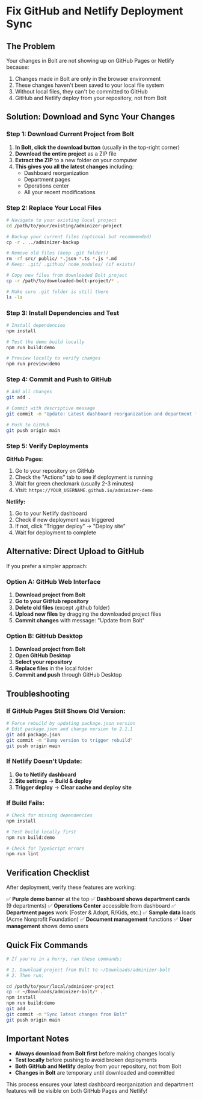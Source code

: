 # Fix GitHub and Netlify Deployment Sync

## The Problem
Your changes in Bolt are not showing up on GitHub Pages or Netlify because:
1. Changes made in Bolt are only in the browser environment
2. These changes haven't been saved to your local file system
3. Without local files, they can't be committed to GitHub
4. GitHub and Netlify deploy from your repository, not from Bolt

## Solution: Download and Sync Your Changes

### Step 1: Download Current Project from Bolt

1. **In Bolt, click the download button** (usually in the top-right corner)
2. **Download the entire project** as a ZIP file
3. **Extract the ZIP** to a new folder on your computer
4. **This gives you all the latest changes** including:
   - Dashboard reorganization
   - Department pages
   - Operations center
   - All your recent modifications

### Step 2: Replace Your Local Files

```bash
# Navigate to your existing local project
cd /path/to/your/existing/adminizer-project

# Backup your current files (optional but recommended)
cp -r . ../adminizer-backup

# Remove old files (keep .git folder!)
rm -rf src/ public/ *.json *.ts *.js *.md
# Keep: .git/ .github/ node_modules/ (if exists)

# Copy new files from downloaded Bolt project
cp -r /path/to/downloaded-bolt-project/* .

# Make sure .git folder is still there
ls -la
```

### Step 3: Install Dependencies and Test

```bash
# Install dependencies
npm install

# Test the demo build locally
npm run build:demo

# Preview locally to verify changes
npm run preview:demo
```

### Step 4: Commit and Push to GitHub

```bash
# Add all changes
git add .

# Commit with descriptive message
git commit -m "Update: Latest dashboard reorganization and department features from Bolt"

# Push to GitHub
git push origin main
```

### Step 5: Verify Deployments

**GitHub Pages:**
1. Go to your repository on GitHub
2. Check the "Actions" tab to see if deployment is running
3. Wait for green checkmark (usually 2-3 minutes)
4. Visit: `https://YOUR_USERNAME.github.io/adminizer-demo`

**Netlify:**
1. Go to your Netlify dashboard
2. Check if new deployment was triggered
3. If not, click "Trigger deploy" → "Deploy site"
4. Wait for deployment to complete

## Alternative: Direct Upload to GitHub

If you prefer a simpler approach:

### Option A: GitHub Web Interface

1. **Download project from Bolt**
2. **Go to your GitHub repository**
3. **Delete old files** (except .github folder)
4. **Upload new files** by dragging the downloaded project files
5. **Commit changes** with message: "Update from Bolt"

### Option B: GitHub Desktop

1. **Download project from Bolt**
2. **Open GitHub Desktop**
3. **Select your repository**
4. **Replace files** in the local folder
5. **Commit and push** through GitHub Desktop

## Troubleshooting

### If GitHub Pages Still Shows Old Version:
```bash
# Force rebuild by updating package.json version
# Edit package.json and change version to 2.1.1
git add package.json
git commit -m "Bump version to trigger rebuild"
git push origin main
```

### If Netlify Doesn't Update:
1. **Go to Netlify dashboard**
2. **Site settings** → **Build & deploy**
3. **Trigger deploy** → **Clear cache and deploy site**

### If Build Fails:
```bash
# Check for missing dependencies
npm install

# Test build locally first
npm run build:demo

# Check for TypeScript errors
npm run lint
```

## Verification Checklist

After deployment, verify these features are working:

✅ **Purple demo banner** at the top
✅ **Dashboard shows department cards** (9 departments)
✅ **Operations Center** accessible from dashboard
✅ **Department pages** work (Foster & Adopt, R/Kids, etc.)
✅ **Sample data** loads (Acme Nonprofit Foundation)
✅ **Document management** functions
✅ **User management** shows demo users

## Quick Fix Commands

```bash
# If you're in a hurry, run these commands:

# 1. Download project from Bolt to ~/Downloads/adminizer-bolt
# 2. Then run:

cd /path/to/your/local/adminizer-project
cp -r ~/Downloads/adminizer-bolt/* .
npm install
npm run build:demo
git add .
git commit -m "Sync latest changes from Bolt"
git push origin main
```

## Important Notes

- **Always download from Bolt first** before making changes locally
- **Test locally** before pushing to avoid broken deployments
- **Both GitHub and Netlify** deploy from your repository, not from Bolt
- **Changes in Bolt** are temporary until downloaded and committed

This process ensures your latest dashboard reorganization and department features will be visible on both GitHub Pages and Netlify!